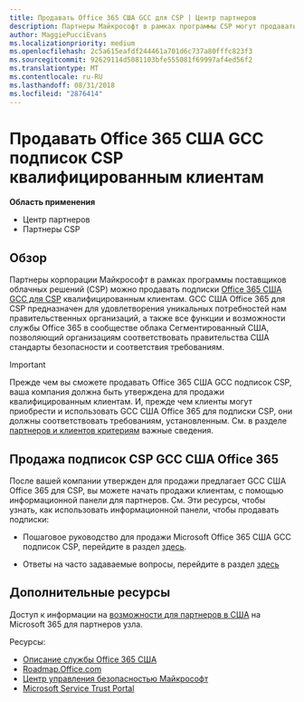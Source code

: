```yaml
---
title: Продавать Office 365 США GCC для CSP | Центр партнеров
description: Партнеры Майкрософт в рамках программы CSP могут продавать Office 365 США GCC подписок CSP квалифицированным клиентам. Office 365 GCC США для CSP — это набор облачных служб производительность, разработанный для правительства США и подрядчикам США в муниципальными государственными и включает штата, локальных, семейным, федеральный обороны сотрудниках гражданских и федеральных агентств.
author: MaggiePucciEvans
ms.localizationpriority: medium
ms.openlocfilehash: 2c5a615eafdf244461a701d6c737a80fffc823f3
ms.sourcegitcommit: 92629114d5081103bfe555081f69997af4ed56f2
ms.translationtype: MT
ms.contentlocale: ru-RU
ms.lasthandoff: 08/31/2018
ms.locfileid: "2876414"
---
```

# <a name="sell-office-365-government-gcc-for-csp-subscriptions-to-qualified-customers"></a>Продавать Office 365 США GCC подписок CSP квалифицированным клиентам

**Область применения**

-  Центр партнеров
-  Партнеры CSP


## <a name="overview"></a>Обзор

Партнеры корпорации Майкрософт в рамках программы поставщиков облачных решений (CSP) можно продавать подписки [Office 365 США GCC для CSP](https://www.microsoft.com/microsoft-365/partners/governmentforCSP) квалифицированным клиентам. GCC США Office 365 для CSP предназначен для удовлетворения уникальных потребностей нам правительственных организаций, а также все функции и возможности службы Office 365 в сообществе облака Сегментированный США, позволяющий организациям соответствовать правительства США стандарты безопасности и соответствия требованиям. 

>[!IMPORTANT] 
>Прежде чем вы сможете продавать Office 365 США GCC подписок CSP, ваша компания должна быть утверждена для продажи квалифицированным клиентам. И, прежде чем клиенты могут приобрести и использовать GCC США Office 365 для подписки CSP, они должны соответствовать требованиям, установленным. См. в разделе [партнеров и клиентов критериям](csp-gcc-validate.md) важные сведения.


## <a name="sell-office-365-government-gcc-for-csp-subscriptions"></a>Продажа подписок CSP GCC США Office 365

После вашей компании утвержден для продажи предлагает GCC США Office 365 для CSP, вы можете начать продажи клиентам, с помощью информационной панели для партнеров. См. Эти ресурсы, чтобы узнать, как использовать информационной панели, чтобы продавать подписки: 

-   Пошаговое руководство для продажи Microsoft Office 365 США GCC подписок CSP, перейдите в раздел [здесь](https://go.microsoft.com/fwlink/?linkid=2007323).  

-   Ответы на часто задаваемые вопросы, перейдите в раздел [здесь](https://o365pp.blob.core.windows.net/media/Resources/GCC/Office%20365%20Government%20GCC%20for%20CSP%20Partner%20FAQ.docx)


## <a name="additional-resources"></a>Дополнительные ресурсы

Доступ к информации на [возможности для партнеров в США](https://www.microsoft.com/microsoft-365/partners/governmentforCSP) на Microsoft 365 для партнеров узла.

Ресурсы:

- [Описание службы Office 365 США](https://technet.microsoft.com/library/mt774581.aspx)
- [Roadmap.Office.com](https://products.office.com/business/office-365-roadmap)
- [Центр управления безопасностью Майкрософт](https://www.microsoft.com/TrustCenter/)
- [Microsoft Service Trust Portal](https://aka.ms/STP)


